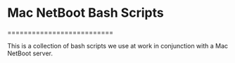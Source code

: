 # Mac NetBoot Bash Scripts
==========================

This is a collection of bash scripts we use at work in conjunction with
a Mac NetBoot server.
